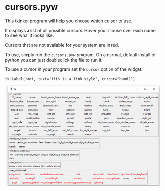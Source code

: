 # cursors.pyw

This tkinker program will help you choose which cursor to use.

It displays a list of all possible cursors. Hover your mouse over each name to see what it looks like.

Cursors that are not available for your system are in red.

To use, simply run the `cursors.pyw` program. On a normal, default install of python you can just doubleclick the file to run it. 

To use a cursor in your program set the `cursor` option of the widget: 

    tk.Label(root, text="this is a link style", cursor="hand2")

![This is an image](screenshot.png)
